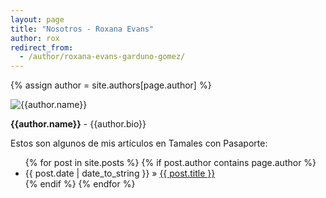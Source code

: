```yaml
---
layout: page
title: "Nosotros - Roxana Evans"
author: rox
redirect_from:
  - /author/roxana-evans-garduno-gomez/
---
```

{% assign author = site.authors[page.author] %}

<div class="row">
<div class="col-md-4">
<div class="author-image" style="border: 0">
    <img src="{{author.image}}" title="{{author.name}}" style="margin: auto" />
</div>
</div>
<div class="col-md-8">
<div class="author-info">
    <p><strong rel="author">{{author.name}}</strong> - {{author.bio}}</p>
    <p>Estos son algunos de mis artículos en Tamales con Pasaporte:</p>
</div>
</div>
</div>

<ul class="posts">
{% for post in site.posts %}
    {% if post.author contains page.author %}
        <li><span>{{ post.date | date_to_string }}</span> &raquo; <a href="{{ post.url }}">{{ post.title }}</a></li>
    {% endif %}
{% endfor %}
</ul>
